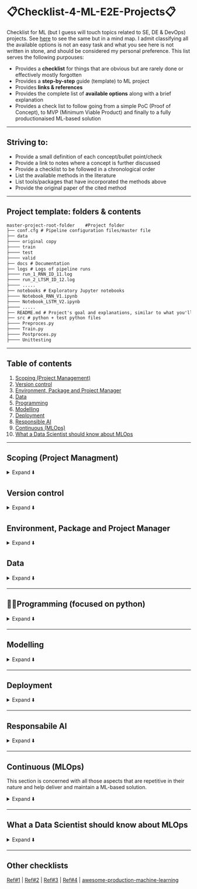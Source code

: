 #  📋Checklist-4-ML-E2E-Projects📋
Checklist for ML (but I guess will touch topics related to SE, DE & DevOps) projects. See [here](https://github.com/kyaiooiayk/The-Data-Scientist-Mind-Map) to see the same but in a mind map. I admit classifying all the available options is not an easy task and what you see here is not written in stone, and should be considered my personal preference. This list serves the following purpouses:
- Provides a **checklist** for things that are obvious but are rarely done or effectively mostly forgotten
- Provides a **step-by-step** guide (template) to ML project
- Provides **links & references**
- Provides the complete list of **available options** along with a brief explanation
- Provides a check list to follow going from a simple PoC (Proof of Concept), to MVP (Minimum Viable Product) and finally to a fully productionaised ML-based solution
***

## Striving to:
- Provide a small definition of each concept/bullet point/check
- Provide a link to notes where a concept is further discussed
- Provide a checklist to be followed in a chronological order
- List the available methods in the literature
- List tools/packages that have incorporated the methods above
- Provide the original paper of the cited method
***
  
## Project template: folders & contents

```diff
master-project-root-folder    #Project folder
├── conf.cfg # Pipeline configuration files/master file
├── data
├──── original copy
├──── train
├──── test
├──── valid
├── docs # Documentation
├── logs # Logs of pipeline runs
├──── run_1_RNN_ID_11.log
├──── run_2_LTSM_ID_12.log
├──── .....
├── notebooks # Exploratory Jupyter notebooks 
├──── Notebook_RNN_V1.ipynb
├──── Notebook_LSTM_V2.ipynb
├──── .....
├── README.md # Project's goal and explanations, similar to what you'll find on GitHub
├── src # python + test python files
├──── Preproces.py
├──── Train.py
├──── Postproces.py
├──── Unittesting
```
***

## Table of contents
1. [Scoping (Project Management)](#scoping-project-managment)
2. [Version control](#version-control)
3. [Environment, Package and Project Manager](#environment-package-and-project-manager)
4. [Data](#data)
5. [Programming](#%EF%B8%8Fprogramming-focused-on-python)
6. [Modelling](#modelling)
7. [Deployment](#deployment)
8. [Responsible AI](#responsabile-ai)
9. [Continuous (MLOps)](#continuous-mlops)
10. [What a Data Scientist should know about MLOps](#what-a-data-scientist-should-know-about-mlops)
***

## Scoping (Project Managment)
<details>
<summary>Expand ⬇️</summary>
<br>

- Frame the problem and look at the big picture    
- 🏦 BI (Business Intelligence) Tools involves the functions, strategies, and tools companies use to collect, process, and analyze data [Ref](https://www.coursera.org/articles/bi-tools). These tools can help framing the problem:
    - [Microsoft Power BI](https://powerbi.microsoft.com/en-us/what-is-power-bi/)
    - [Tableau](https://www.tableau.com/products/desktop)
    - [QlikSense](https://www.qlik.com/us/products/qlik-sense)
    - [Dundas BI](https://insightsoftware.com/dundas/)
    - [Sisense](https://www.sisense.com/)
- ❓ What is the project main objective(s)?
- ❓ Which part of the main objective the ML model(s) is addressing?
- 📈📉 Establish a [baseline](https://blog.ml.cmu.edu/2020/08/31/3-baselines/) against which your ML will be considered successful (an improvement against the baseline)
- ❓ Are there any solutions not based on a ML model? You are likely to be asked to compared your method against some no-ML model!
- ❓ Can How would you solve the problem manually?
    - ✅ Yes, then how would you do it?
    - ❌ No, then something more complex is needed
- Define the objectives in business terms. This involvs choosing the business KPIs (key performance indicators). These are what businesses use to measure the uplift brought in by the ML-based solution.
- 🚔 Now put yourself in the **user seat** and make sure there is an alignment btw business KPIs and those stricly related to the users.
- Think about how the ML soluion will be used
- 📈 Monitor your project's objective(s) over time. Yes, you heard it right; do not monitor only the results. Requirements and project's goal do tend to change over time unfortunately.
- 🗣️ Talk to the domain experts, they are those with the domain knowledge 
- ⚠️ Keep track of what did not work as you develop your ML solution. Knowledge is not only about what worked, but largely what didn't.
- 🔄 Keep in mind that ML solutions are not one-shot solutions. They need to be 1) followed and 2) developed over time
- Tool to manage/projects/people:    
    - [Jira](https://www.atlassian.com/software/jira)
    - [Confluence](https://www.atlassian.com/software/confluence) | [Jira vs. Confluence](https://elements-apps.com/blog/jira-and-confluence/)
    - [Trello](https://trello.com/home)
- <ins>Choose btw these different 3 scenarios</ins> (do not underestimate the importance of this, and this is the reason why it is under scoping and not under data or modelling section):
    - **Data driven**: means the creation of technologies, skills, and an environment by ingesting a large amount of data. This does not mean data centric.
    - **Data centric**: involves systematically altering/improving datasets in order to increase the accuracy of your ML applications.
    - **Model centric**: keep the data the same, and you only improve the code/model architecture. What happens when new data is added or changed? The risk of having a bias-to-that-batch-of-data model is very high. 
    - [Model centric vs. data centric](https://neptune.ai/blog/data-centric-vs-model-centric-machine-learning)
- ❓ Batch vs. real-time inference?
- <ins>Pipeline types:</ins>
  - Data pipeline
  - Model pipeline
  - Serving pipeline
- [List of lessons learnt | Learn from others' mistakes](https://github.com/kyaiooiayk/Awesome-ML-Lessons-Learnt)
</details>

## Version control
<details>
<summary>Expand ⬇️</summary>
<br>

- Decide between GitHub and GitLab
- Create .gitignore file | [Example #1](https://github.com/kyaiooiayk/Git-Cheatsheet/blob/main/.gitignore)
- Configure git Hooks | [Notes](https://github.com/kyaiooiayk/Git-Cheatsheet/tree/main#git-hooks)

</details>
  
## Environment, Package and Project Manager
<details>
<summary>Expand ⬇️</summary>
<br>
  
- Conda | [Notes](https://github.com/kyaiooiayk/Environment-Package-and-Project-Manager)
- pip | [Notes](https://github.com/kyaiooiayk/Environment-Package-and-Project-Manager)
- Poetry | [Notes](https://github.com/kyaiooiayk/Environment-Package-and-Project-Manager)

</details>

## Data
<details>
<summary>Expand ⬇️</summary>
<br>

- How much data do I need?
    - Rule of thumb #1: roughly 10 times as many examples (rows) as there are degrees of freedom (features) | [Ref](https://www.kdnuggets.com/2019/06/5-ways-lack-data-machine-learning.html)
    - If you are bound to a small dataset, this may be good for PoC (Proof of Concept), but for a production-ready model, you'd need many more | [Ref](https://www.kdnuggets.com/2019/06/5-ways-lack-data-machine-learning.html)
- Data sourcing/collection/ingestion:
    - Check legal obligations, and get the authorization if necessary
    - 🌐 Collect your data from the web via scraping | [Notes](https://github.com/kyaiooiayk/Website-Scrapers)
    - Collect data via third party API 
    - Build your own dataset
    - Create/augment your data with some synthetic data generation techniques
    - Dowload some open source. Best resource is probably [Kaggle](https://www.kaggle.com/)
    - Ensure sensitive information is deleted or protected (e.g., anonymised)
- Is the data enough? How do you deal with the lack of data?
    - Try to establish a real data culture within your organization. From now on, you start tracking users.
    - Build a free application and give it away while tacking how others use it. Facebook and Google are not far from this modus operandi.
    - Naive Bayes algorithm is among the simplest classifiers and learns remarkably well from relatively small data sets.
    - Consider using less complex algorithm; for instance limiting the depth of your decision tree.
    - Consider using ensemble method.
    - Consider using linear models such as liner/logistic regression where only linear interaction are modelled.
    - Use transfer learning and this is the de-facto standard for LLM.
    - Consider data augmentation. So for vision taks, you could rotate, scale etc ..
    - ⚠️ Keep in mind that using synthetic data could potentially introduce bias on a real world phenomenon.
- Is data labelling necessary?:
    - ✅ Yes, then is human expertise available? Labelling is expensive as it involves many man hours. Consider automating it as much as you can.
    - ❌ No, then unsupervised learning must be used
- Data versioning. Available tools:
    - [DVC](https://dvc.org/) | [Notes](https://github.com/kyaiooiayk/MLOps-Machine-Learning-Operations/tree/master/tutorials/VCS/DVC)
    - [DAGsHub](https://dagshub.com/)
    - [Activeloop](https://www.activeloop.ai/)
    - [Modelstore](https://modelstore.readthedocs.io/en/latest/)
    - [ModelDB](https://github.com/VertaAI/modeldb/)
- ❓ Is there a data bias?
    - ✅ Yes, take action
    - ❌ No, proceed
- Keep a copy of the original unclean data where possible.
- Data ingestion/wrangling:
    - 🐼 [Pandas](https://pandas.pydata.org/) for dataset < 32Gb. For dataset that do not fit in memory you can load different chucks at the time | [Notes](https://github.com/kyaiooiayk/Pandas-Notes)
    - 🐻‍❄️ [Polars](https://github.com/pola-rs/polars) an optimised version of Pandas.
    - [Dask](https://www.dask.org/) for dataset 1Gb-100Gb | [Notes](https://github.com/kyaiooiayk/Dask) 
    - ✨[PySpark](https://spark.apache.org/docs/latest/api/python/) for dataset >100 Gb | [Notes](https://github.com/kyaiooiayk/pySpark-Notes)
    - 🏹 [Apache PyArrow](https://arrow.apache.org/docs/python/index.html) is a cross-language development platform for in-memory data. It is a good option when data is stored in many components, for example, reading a parquet file with Python (pandas) and transforming to a Spark dataframe, Falcon Data Visualization or Cassandra without worrying about conversion. [Ref](https://towardsdatascience.com/a-gentle-introduction-to-apache-arrow-with-apache-spark-and-pandas-bb19ffe0ddae)
    - 🧱 [Databricks](https://www.databricks.com/) develops a web-based platform for working with Spark, that provides automated cluster management and IPython-style notebooks. | [Databricks vs. Azure databricks](https://www.websitebuilderinsider.com/is-azure-databricks-same-as-databricks/)
- Data cleaning
  - A comprehensive guide to bad quality data scenarios can be found [here](https://github.com/Quartz/bad-data-guide)
  - [cleanlab](https://github.com/cleanlab/cleanlab) automatically detects problems in a ML dataset. This data-centric AI package facilitates machine learning with messy, real-world data by providing clean labels for robust training and flagging errors in your data.
- Data labeling
- Data validation. Establish a data schema which helps validate the data. Especially for [concept drift](https://machinelearningmastery.com/gentle-introduction-concept-drift-machine-learning/). Some commercial tools are:
    - [Pandera](https://pandera.readthedocs.io/en/stable/) | [Notes](https://github.com/kyaiooiayk/MLOps-Machine-Learning-Operations/tree/master/tutorials/Data_validation/Pandera)
    - [Great Expectations](https://greatexpectations.io/) | [Notes](https://github.com/kyaiooiayk/MLOps-Machine-Learning-Operations/tree/master/tutorials/Data_validation/Great_expectations)
- 💽 Data storage:
    - Structured data: SQL. RDB (relational database) is a database that stores data into tables with rows and columns. To be able to process SQL queries on huge volumes of data that is stored in Hadoop cluster, specialised tools are needed. Here are some options:
        - 🐝 [Hive](https://hive.apache.org/) | [Notes](https://github.com/kyaiooiayk/MLOps-Machine-Learning-Operations/blob/master/tutorials/Hive.md) (twice as popular as Pig and developed by Facebook). Hive provides SQL type querying language for the ETL purpose on top of Hadoop file system. 
        - 🐷 [Pig](https://pig.apache.org/) (less popular than Hive)
        -  🦌 [Impala](https://impala.apache.org/docs/build/html/topics/impala_langref.html) | [Hive vs. Impala](https://www.tutorialspoint.com/impala/impala_overview.htm)
    - Unstructured data: NoSQL
- Data file format | [Notes](https://github.com/kyaiooiayk/Data-Format-Notes)
  - CSV (Comma Separated Values) is a row-based file format storage.
  - JSON (JavaScript Object Notation) is language agnostic and supports a number of data types which includes list, dictionary, string, integer, float, boolean, Null.
  - YAML (Yet Another Markup Language) is a human-readable data-serialisation language. It is commonly used for configuration files and in applications where data is being stored or transmitted.  Both JSON and YAML are developed to provide a human-readable data interchange format
  - Parquet is a column-based file format storage and is good for storing big data of any kind (structured data tables, images, videos, documents).
  - XML (Extensible Markup Language)is exclusively designed to send and receive data back and forth between clients and servers.
- Data transformation
- What is EDA?
  - Explore the data to gain insights: Do I have the right signals for the model?
  - Identify the feasibility of the project: Is it possible to deliver a solution using the data I have?
  - Craft a story: Can I reveal useful patterns in the data to the stakeholder?
- What to do in a EDA (Exploratory Design Analysis)?
    - Type (categorical, int/float, bounded/unbounded, text, structured, etc.)
    - % of missing values
    - Noisiness and type of noise (stochastic, outliers, rounding errors, etc.)
    - Type of distribution (Gaussian, uniform, logarithmic, etc.)
    - Study the correlations between features and targets
        - If no method shows some sort of correlation btw features and targets, then you may want to study the problem harder!
    - Document in a report what you have learnt
- Data cleaning:
    - Are the any outliers? If yes, ask yourself why.
    - Fill in missing values via some imputation strategies. Treat your data transformation choices as hyperparameters, especially when you are not sure about them (e.g., replace with zero, mean, meadina or just drop the rows?):
        - Zero, mean or median
        - Drop row values or the entire columns if too many row values are missing
- Features scaling:
    - If a deep learning application this is almost certaintly done. If you have two options here:
      - Min/max scaling
      - Mean/std scaling
    - If not a DL application it depends. For instance model based on decision trees are insensitive to features scaling.
- <ins>Feature engineering</ins> | [Notes](https://drive.google.com/drive/u/2/folders/1ABSeXMUvG-AbFcxvFxJ0J0xpFDYUuA21) | [Tutorials](https://github.com/kyaiooiayk/Feature-Correlation-Selection-Importance-Engineering-Notes):
    - Discretize continuous features
    - Add transformations like: log(x), sqrt(x), x^2, etc...
    - Aggregate features into common bin
- <ins>Dashboard</ins>:
    - Bokeh
    - Plotly
- <ins>Data splitting</ins> | [Notes](https://drive.google.com/drive/u/1/folders/1flGUtgLDQsC3FyK9Nm-aafoSEDMNj5Ir):
    - Large dataset (CV may not be necessary):
        - Train
        - Test: (no data snooping!)
    - Small dataset (use CV while testing):
        - Train
        - Test: (no data snooping!)
        - Validation
    - No data or only a handful of examples. Enough/handful means some in order to get a sense of the problem specification but too few to train an algorithm). Consider these options:
      - A literature review
      - Analyse what others have done may give you a sense of what’s feasible.
- Build an ETL/ELT (Extra, Transform & Load) pipeline | [Notes](https://github.com/kyaiooiayk/ETL-and-ML-Pipelines-Notes/blob/main/README.md):
    - **ETL** is best used for on-premise data that needs to be structured before uploading it to a relational data warehouse. This method is typically implemented when datasets are small and there are clear metrics that a business values because large datasets will require more time to process and parameters are ideally defined before the transformation phase.
    - **ELT** is best suited for large volumes of data and implemented in cloud environments where the large storage and computing power available enables the data lake to quickly store and transform data as needed. ELT is also more flexible when it comes to the format of data but will require more time to process data for queries since that step only happens as needed versus ETL where the data is instantly queryable after loading.
</details>

***

## 🧑‍💻️Programming (focused on python)
<details>
<summary>Expand ⬇️</summary>
<br>

- [DRY](https://www.earthdatascience.org/courses/earth-analytics/automate-science-workflows/write-efficient-code-for-science-r/) - Don't repeat yourself. If you find yourself writing the same code more than twice. Modularise it and save it in a repo, for yourself in the next project and colleagues.
- [SOLID](https://en.wikipedia.org/wiki/SOLID): is a mnemonic acronym for five design principles intended to make object-oriented designs more understandable, flexible, and maintainable.
  - The Single-responsibility principle: "There should never be more than one reason for a class to change."[5] In other words, every class should have only one responsibility.
  - The Open–closed principle: "Software entities ... should be open for extension, but closed for modification."[7]
  - The Liskov substitution principle: "Functions that use pointers or references to base classes must be able to use objects of derived classes without knowing it."[8] See also design by contract.[8]
  - The Interface segregation principle: "Clients should not be forced to depend upon interfaces that they do not use."[9][4]
  - The Dependency inversion principle: "Depend upon abstractions, [not] concretions."[10][4]
- <ins>OOP (Object-Oriented Programming)</ins>:
  - Inheritance vs. composition: 'is-a' vs. 'has-a' relationship | [Tutorial](https://github.com/kyaiooiayk/Python-Programming/blob/main/tutorials/Composition%20vs.%20inheritance.ipynb)
- <ins>Code release</ins>:
    - Major
    - Minor
    - Patch
- <ins>Code versionning</ins>:
    - [GitHub](https://github.com/) | [Notes](https://github.com/kyaiooiayk/Git-Cheatsheet)
    - [GitLab](https://about.gitlab.com/) GitHub and GitLab are remote server repositories based on GIT. GitHub is a collaboration platform that helps review and manage codes remotely. GitLab is the same but is majorly focused on DevOps and CI/CD. 
    - [Jenkins](https://www.jenkins.io/) | [Notes](https://github.com/kyaiooiayk/MLOps-Machine-Learning-Operations/tree/master/tutorials/Jenkins)
    - [CircleCI](https://circleci.com/)
    - [Travis CI](https://www.travis-ci.com/)
- <ins>Production-grade code</ins> | [Notes](https://github.com/kyaiooiayk/Awesome-Python-Programming-Notes/tree/main/tutorials/Production-grade%20code):
    - **Factory Pattern** is used to decouple data IO, or in other words the data sources (SQL, pandas etc ..)
    - **Strategy Pattern** is used to decouple algorithms.
    - **Adapter Pattern** is used to decouple external services.  
- <ins>Linters & Formatter | [Notes #1](https://github.com/kyaiooiayk/Python-Programming/blob/main/tutorials/Code_style.md) | [Notes #2](https://inventwithpython.com/blog/2022/11/19/python-linter-comparison-2022-pylint-vs-pyflakes-vs-flake8-vs-autopep8-vs-bandit-vs-prospector-vs-pylama-vs-pyroma-vs-black-vs-mypy-vs-radon-vs-mccabe/)</ins>:
    - Pylint
    - Pyflakes
    - autopep8
    - Bandit
    - Prospector
    - Pylama
    - Pyroma
    - [Mypy](https://mypy.readthedocs.io/en/stable/) is an optional static type checker for Python that aims to combine the benefits of dynamic (or "duck") typing and static typing. Mypy combines the expressive power and convenience of Python with a powerful type system and compile-time type checking. 
    - Radon
    - mccabe 
    - [Black](https://black.readthedocs.io/en/stable/) is essentially an autoformatter.
    - [pycodestyle](https://pypi.org/project/pycodestyle/) is similar to black but the big difference between black and pycodestyle is that black does reformat your code, whereas pycodestyle just complains.
    - [Flake8](https://flake8.pycqa.org/en/latest/) does much more than what black does. Flake8 is very close to be perfectly compatible with black.
    - ⭐️[Ruff](https://beta.ruff.rs/docs/) An extremely fast Python linter, written in Rust. Ruff can be used to replace Flake8 (plus dozens of plugins), isort, pydocstyle, yesqa, eradicate, pyupgrade, and autoflake, all while executing tens or hundreds of times faster than any individual tool.
- <ins>Production Code (How maintainable is it?)</ins>:
    - **Refactoring** aims to revisit the source code in order to improve operation without altering functionality. | [Notes](https://github.com/kyaiooiayk/Awesome-Python-Programming-Notes/tree/main/tutorials/Production-grade%20code)     
- <ins>Code optimisation (How fast is it?)</ins>:
    - **Profilers** are tools  that aim to assess the space or time complexity of a program, the usage of particular instructions, or the frequency and duration of function calls. | [Notes on how to profile parallel jobs](https://github.com/kyaiooiayk/High-Performance-Computing-in-Python/tree/master/tutorials/Profiling_SKLearn_Parallel_Jobs) | [Notes on how to profile on jupyter notebook](https://github.com/kyaiooiayk/High-Performance-Computing-in-Python/blob/master/tutorials/Code_profiling.ipynb)
    - **Caching** consists in keeping recently (or frequently) used data in a memory location that has cheap and fast access for repeated queries. | [Notes](https://github.com/kyaiooiayk/High-Performance-Computing-in-Python/blob/master/tutorials/Caching.ipynb)
    - **Multi-threading** [Tutorials](https://github.com/kyaiooiayk/High-Performance-Computing-in-Python/tree/master/tutorials) | [Notes](https://drive.google.com/drive/u/1/folders/13mzxrofldkbdgF_eT5EPZ1cEiCgOT78d)
    - **Multi-processing** [Tutorials](https://github.com/kyaiooiayk/High-Performance-Computing-in-Python/tree/master/tutorials) | [Notes](https://drive.google.com/drive/u/1/folders/13mzxrofldkbdgF_eT5EPZ1cEiCgOT78d)
    - **Cython** [Note](https://github.com/kyaiooiayk/High-Performance-Computing-in-Python/tree/master/tutorials)
    - **Numba** [Note](https://github.com/kyaiooiayk/High-Performance-Computing-in-Python/tree/master/tutorials)
    - **Scoop** [Note](https://github.com/kyaiooiayk/High-Performance-Computing-in-Python/tree/master/tutorials)
- <ins>Code testing</ins>:
    - [Unittesting](https://docs.python.org/3/library/unittest.html) | [Notes](https://github.com/kyaiooiayk/Python-Programming/tree/main/tutorials/Unittesting) Unit tests point to a specific issue that requires fixing. 
    - [Doctest](https://docs.python.org/3/library/doctest.html#module-doctest) | is a module considered easier to use than the unittest, though the latter is more suitable for more complex tests. doctest is a test framework that comes prepackaged with Python. | [Notes](https://github.com/kyaiooiayk/Python-Programming/tree/main/tutorials/Doctest)
    - [Functional testing](https://brightsec.com/blog/unit-testing-vs-functional-testing/) checks the entire application thus, it mainly indicates a general issue without pointing out a specific problem.
    - TDD (Test Driven Development) is a software development method where you define tests before you start coding the actual source code.
 | [Notes](https://github.com/kyaiooiayk/Python-Programming/blob/main/tutorials/Test-driven%20Development%20(TDD)/README.md)
- <ins>Code obfuscation | [Notes](https://github.com/kyaiooiayk/Python-Source-Code-Obfuscation/edit/main/README.md)</ins>:
    - [pyarmor](https://pypi.org/project/pyarmor/) - It provides full obfuscation with hex-encoding; apparently doesn’t allow partial obfuscation of variable/function names only.
    - [python-minifier](https://pypi.org/project/python-minifier/) — It minifies the code and obfuscates function/variable names. 
    - [pyminifier](https://pypi.org/project/pyminifier/) - It does a good job in obfuscating names of functions, variables, literals; can also perform hex-encoding (compression) similar as pyarmor. Problem: after obfuscation the code may contain syntax errors and not run.
    - [cython](https://cython.org/) - Cython is an optimising static compiler that takes your .py modules and translates them to high-performant C files. Resulting C files can be compiled into native binary libraries with no effort. When the compilation is done there’s no way to reverse compiled libraries back to readable Python source code. What distinguishes this option from the other is that this can be used is to make your code run faster rather than obfuscating it.
- <ins>Code shipping</ins>:
    - Maven : it is used to create deployment package.
    - Containersition with [Docker](https://www.docker.com/) | [Notes](https://github.com/kyaiooiayk/Docker-Notes) is the golden and widespread standard
- <ins>Code packaging</ins> is the action of creating a package out of your python project wiht the intent to distribute it. This consists in adding the necessary files, structure and how to build the package. Further one can also upload it to the Python Package Index (PyPI). [Notes](https://github.com/kyaiooiayk/MLOps-Machine-Learning-Operations/tree/master/tutorials/Packaging)
    
</details>

***

## Modelling
<details>
<summary>Expand ⬇️</summary>
<br>

- 📖 Read about the topic/field you are building a ML solution for
- ❓ How should you frame this problem supervised/unsupervised)?
- ❓ How is the data coming in: online/offline?
- Get a feeling of what the SOTA (State Of The Art)
- List the assumptions you or others have made so far
- <ins>Although this checklist is heavily focused on ML-based model, consider the following</ins>:
  - Build a heuristic model. This can be used as a back-up solution to fall to and an easy one to explain.
  - Build a statistical model. Although, this is said not to scale well for large data, there is still room for some experimentation.
  - Buil a ML model. Yes, I am aware of the fact that some ML solution are simply best in class (see CV) and building other model is simple not worth your time!
  - Build a hybrid model if possible. Reality is never black and white, it's a mix!
- Keep track of your model versions
- Select what the feature(s) vs. target(s) are
-  🐣 Is a base model available (at the beginning)?
  - Yes, consider it and benchmark any future models against it
  - No, create one and benchmark any future models against it
- Keep track of your model dependencies
- <ins>Feature selection</ins>:
    - ❓ Can a domain expert help me determine which features are relevant?
    - Let the model decide which feature is important; after you can remove it to make the model more efficient
- How should performance be measured? This means choosing the model metrics (Not model objective function and not necessarily KPIs!)
  - Objective function is a function you ae trying to minimise via some optimisation algorithm
  - Model metrics can be very different from what the objective function
- Is the performance measure aligned with the business objective?
    - ✅ Yes, non techical people / higher level managment will be able to follow the development
    - ❌ No, then ask why? It is fine, but it necessay to find a proxy to link technical and business metrics
- <ins>Choose a model(s)</ins>:
    - First scenario: there are plenty of SOTA options and these are cheap to run. One option would be to explore many different models and short-list the best ones.
    - Second scenario: there are much less SOTA options and these are expesnive to run. This is especially true for DL model. One option would be to concentrate on one of them.
- <ins>Choose a framework</ins>:
    - Non Deep Learning:
        - [Scikit-Learn](https://scikit-learn.org/stable/#)
        - XGBoost
        - LightGBM
        - [CatBoost](https://catboost.ai/) is an open-source software library developed by Yandex. It provides a gradient boosting framework which among other features attempts to solve for Categorical features using a permutation driven alternative compared to the classical algorithm.
    - Deep Learning:
        - [TensorFlow](https://www.tensorflow.org/) is a free and open-source software library for machine learning and artificial intelligence. It can be used across a range of tasks but has a particular focus on training and inference of deep neural networks | [Tutorials&Notes](https://github.com/kyaiooiayk/TensorFlow-TF-Notes)
        - [KERAS](https://keras.io/) It is a wrapper over TF. Most of the model in TF1/2 are implemented in KERAS. Keras is an API designed for human beings, not machines. Keras follows best practices for reducing cognitive load: it offers consistent & simple APIs, it minimizes the number of user actions required for common use cases, and it provides clear & actionable error messages. It also has extensive documentation and developer guides. | [Tutorials&Notes](https://github.com/kyaiooiayk/Keras-Notes)
        - [PyTorch](https://pytorch.org/)
        - [PyTorch Lightning](https://www.pytorchlightning.ai/) is built on top of ordinary (vanilla) PyTorch. The purpose of Lightning is to provide a research framework that allows for fast experimentation and scalability, which it achieves via an OOP approach that removes boilerplate and hardware-reference code.
        - [JAX](https://jax.readthedocs.io/en/latest/notebooks/quickstart.html) is a GPU/TPU-accelerated version of NumPy. It vectorises a Python function and handle all the derivative calculations on said functions. It has a JIT (Just-In-Time) component that takes your code and optimizes it for the XLA compiler, resulting in significant performance improvements over TensorFlow and PyTorch. | [Tutorials&Notes](https://github.com/kyaiooiayk/JAX-Notes)
- <ins>Model versioning</ins>. Available tools:
    - [Hydra](https://hydra.cc/) | [Notes](https://github.com/kyaiooiayk/MLOps-Machine-Learning-Operations/tree/master/tutorials/VCS/Hydra) is a framework to configure complex applications. Effectively, it is used to read in YMAL configuration files.
- <ins>Model training</ins>:
    - On premesis
    - On the cloud which means using cluster machines on the cloud. **Bare-metal** cloud is a public cloud service where the customer rents dedicated hardware resources from a remote service provider, without (hence bare) any installed operating systems or virtualization infrastructure. You have three options:
        - [AWS (Amazon Web Services)](https://aws.amazon.com/?nc2=h_lg) | [Notes](https://github.com/kyaiooiayk/MLOps-Machine-Learning-Operations/tree/master/tutorials/AWS)
        - [Microsoft Azure](https://azure.microsoft.com/en-gb/)
        - [GCP (Google Cloud Platform)](https://cloud.google.com/)
- <ins>Model CV (Cross Valisation)</ins> | [Notes](https://drive.google.com/drive/u/1/folders/1flGUtgLDQsC3FyK9Nm-aafoSEDMNj5Ir) | [Paper](https://arxiv.org/pdf/2108.02497.pdf)
- <ins>Model hyperparameters</ins> | [Notes](https://drive.google.com/drive/u/1/folders/1flGUtgLDQsC3FyK9Nm-aafoSEDMNj5Ir) | [Paper](https://arxiv.org/pdf/2003.05689.pdf):
    - Methods:
        - Grid search: doable when the parameters are small 
        - Random search: preferred over random search over grid search
        - Successive halving
        - BOHB
        - Bayesian optimisation: preferred if training is very long | [Ref](https://goo.gl/PEFfGr)
    - Tools:
        - [Ray Tune](https://docs.ray.io/en/latest/tune/index.html) is a Python library for fast hyperparameter tuning at scale. | [Paper](https://arxiv.org/abs/1807.05118)
        - [Optuna](https://optuna.org/) is an open source hyperparameter optimization framework to automate hyperparameter search. It is framework agnostic you can use it with any machine learning or deep learning framework. | [Paper](https://dl.acm.org/doi/10.1145/3292500.3330701)
    - Don'ts:
        - Once you are confident about your final model, measure its performance on the test set to estimate the generalization error. Don't tweak your model after measuring the generalization error: you would just start overfitting the test set. This is very hard in practice to enforce. Resist the temptation!
- <ins>Model evaluation</ins> | [Article](https://arxiv.org/pdf/2108.02497.pdf):
  - Model is not doing well on the training set:
    - Model has enough capacity: that’s a strong sign that the input features do not contain enough information to predict y. If you can’t improve the input features x, this problem will be hard to crack.
    - Model does not have enough capacity: increase the capacity, this could be adding more layers or nodes in a MLP or increasin the number of trees in a gradient-boosted model
  - Model is doing well on the training set but not the test set, there’s still hope. Plotting a learning curve (to extrapolate how performance might look with a larger dataset) and benchmarking human-level performance (HLP) can give a better sense of feasibility.
  - Model does does well on the test set, then the question still remains open whether it will generalize to real-world data. Do extra checks.
- <ins>Experiment tracking/monitoring</ins> allows us to manage all the experiments along with their components, such as parameters, metrics, and more. It makes easier to track the evolution of your model as learn more and more about the problem. Here are some available tools:
  - [MLFlow](https://mlflow.org/) is an open source project that offers experiment tracking and multiframe‐work support including Apache Spark, but limited workflow support. If you need a lightweight, simple way to track experiments and run simple workflows, this may be a good choice.
  - [Comet ML](https://www.comet.com/site/) 
  - [Neptune](https://neptune.ai/)
  - [Weights and Biases](https://wandb.ai/site) is a developer-first MLOps platform. Build better models faster with experiment tracking, dataset versioning, and model management.
  - [TensorBoard](https://www.tensorflow.org/tensorboard)
- <ins>Modell complexity</ins>: O(N^3) | O(LogN) | O(N) | [Notes](https://drive.google.com/drive/u/1/folders/1-G4Ct4iMPd7T2W-gW75eBKtuiJ37hyJj) | [Tutorials](https://github.com/kyaiooiayk/Python-Programming/tree/main/tutorials/Algorithms)
  - Space cmoplexity: storage and this generally referr to the RAM requied
  - Time complexity: this is generally related to metric such as latency
- <ins>Model selection:</ins> (essentially what if two models are indistringuishable from an accuracy PoC) | [Article](https://arxiv.org/pdf/1811.12808.pdf):
  - Check cost to train
  - Check which one is the simplest to understand
  - Check which one is the simplest to deploy
  - Check which one is the most robust
  - Give a tolerance also to metrics, essentially which are the  extrema within which two models are essentially the same from a pure metrics PoV?
- <ins>Model inference:</ins>
    - on CPUs
    - on GPUs
    - on TPUs
- <ins>Business requirements</ins>:
  - Load
  - Latency
  - Throughput
  - Storage
- <ins>Latency vs. throughput</ins>:
    - If our application requires **low latency**, then we should deploy the model as a real-time API to provide super-fast predictions on single prediction requests over HTTPS.
     - For **less-latency-sensitive** applications that require high throughput, we should deploy our model as a batch job to perform batch predictions on large amounts of data.
- <ins>Model serialisation (aka model persistence)/deserialisation</ins>. Serialisation is the process of translating a data structure or object state into a format that can be stored or transmitted and reconstructed later. | [Notes](https://github.com/kyaiooiayk/MLOps-Machine-Learning-Operations/tree/master/tutorials/Model_Serialisation) | Some of the formats used are: 
    - hdf5
    - dill
    - joblib
    - pickle
    - [ONNX](https://onnx.ai/) changes the paradigm in the sense that it aims to store the instructions to replicate the NN model. This allows to train your model in PT and run inference on TF. | [Notes](https://github.com/kyaiooiayk/MLOps-Machine-Learning-Operations/tree/master/tutorials/Model_Serialisation)
- <ins>Model optimisation</ins> | [Notes](https://github.com/kyaiooiayk/Cheap-ML-models):
    - Quantisation
    - Pruning
    - Teacher-student models
    - [ONNX](https://onnx.ai/) is an open file format to store (trained) machine learning models/pipelines containing sufficient detail (regarding data types etc.) to move from one platform to another. | [Notes](https://github.com/kyaiooiayk/MLOps-Machine-Learning-Operations/tree/master/tutorials/Model_Serialisation)
- <ins>Reporting results</ins>:
    - Tell a story with data | [Ref](https://pbs.twimg.com/media/E-C33uFWUAA2UiD?format=jpg&name=large)
    - List your assumptions and your system's limitations.
    - Explain why your solution achieves the business objective.
    - Describe lessons learnt: what did not work is as much valuable as what did.
- Keep in mind that your production model will likely be changed in the future, thus think re-trainig scheduling.

</details>

***

## Deployment
<details>
<summary>Expand ⬇️</summary>
<br>

- <ins>Container registry</ins>:  is a place to store container images. Hosting all the images in one stored location allows users to commit, identify and pull images when needed. There are many tools/services that can store the container images:
    - [Docker Hub](https://hub.docker.com/)
    - [Amazon Elastic Container Registry (ECR)](https://aws.amazon.com/ecr/)
    - [JFrog Container Registry](https://jfrog.com/container-registry/)
    - [Google Container Registry](https://cloud.google.com/container-registry)
    - [Azure container Registry](https://azure.microsoft.com/en-in/products/container-registry/#features)
- <ins>Deplyoing vs. serving [Ref](https://stackoverflow.com/questions/67018965/what-is-the-difference-between-deploying-and-serving-ml-model)</ins>
  - Deploying is the process of putting the model into the server. 
  - Serving is the process of making a model accessible from the server (for example with REST API or web sockets).
  - Both deployment and serving can have REST API (or endpoint). Deployment doesn't necessarily require a REST API (an API would be sufficient).
- <ins>Serveless deployment</ins>. Serverless” doesn’t mean there is no server, it just means that you don’t care about the underlying infrastructure for your code and you only pay for what you use. 
  - [AWS Lambda Functions](https://aws.amazon.com/lambda/) | [Notes&Tutorials](https://github.com/kyaiooiayk/MLOps-Machine-Learning-Operations/tree/master/tutorials/AWS/AWS_Lambda)
  - [Google Cloud Functions](https://cloud.google.com/functions/)
  - [Azure Functions](https://azure.microsoft.com/en-us/products/functions/)
  - [IBM Cloud Functions](https://www.ibm.com/cloud/functions)
- <ins>RESTful API</ins>:
    - Django
    - [[Flask](https://flask.palletsprojects.com/en/2.1.x/) | [Notes](https://github.com/kyaiooiayk/Flask-Notes)]
    - [[Node.js]() | Notes]
    - [[Express.js]() | Notes]
    - [[React](https://reactjs.org/) | [Notes](https://github.com/kyaiooiayk/MLOps-Machine-Learning-Operations/tree/master/tutorials/React)]
    - Redis
    - [[FastAPI](https://fastapi.tiangolo.com/) | [Notes](https://github.com/kyaiooiayk/MLOps-Machine-Learning-Operations/tree/master/tutorials/FastAPI)]
    - [[Streamlit](https://streamlit.io/) | [Notes](https://github.com/kyaiooiayk/MLOps-Machine-Learning-Operations/tree/master/tutorials/Streamlit)]
    - [[Electron](https://www.electronjs.org/) | [Notes](https://github.com/kyaiooiayk/MLOps-Machine-Learning-Operations/tree/master/tutorials/Electron.md)]
    - [[Dash](https://plotly.com/building-machine-learning-web-apps-in-python/)]
    - [[Gradio](https://github.com/gradio-app/gradio)]
- <ins>Service end point</ins>:
    - [FastAPI](https://fastapi.tiangolo.com/): fast and a good solution for testing, has limitation when it comes to clients' request workload
    - [Flask](https://flask.palletsprojects.com/en/2.2.x/): it is less complex but not as complete as Dijango
    - [Django](https://www.djangoproject.com/): for most advanced stuff
- <ins>Public server deployment</ins>:
    - [Heroku](https://www.heroku.com/) | [Notes](https://github.com/kyaiooiayk/MLOps-Machine-Learning-Operations/tree/master/tutorials/Heroku) - allows access directly to your GitHub account
    - [PythonAnywhere](https://www.pythonanywhere.com/) | [Notes](https://github.com/kyaiooiayk/MLOps-Machine-Learning-Operations/tree/master/tutorials/pythonanywhere) - does not allow access directly to your GitHub account
    - [Netlify](https://www.netlify.com/) | [Notes](https://github.com/kyaiooiayk/MLOps-Machine-Learning-Operations/tree/master/tutorials/Netlify.md) - allows access directly to your GitHub account
- <ins>Servers</ins>:
    - [uWSGI](https://uwsgi-docs.readthedocs.io/en/latest/) stands for Web Server Gateway Interface and is an application server that aims to provide a full stack for developing and deploying web applications and services. It is named after the Web Server Gateway Interface, which was the first plugin supported by the project.
    - [Nginx](https://www.nginx.com/) is a web server that can also be used as a reverse proxy (which provides a more robust connection handling), load balancer, mail proxy and HTTP cache.
- <ins>Serving patters</ins>:
    - Canary
    - Green/blue
- <ins>Monitoring</ins>:
    - Latency
    - Throughput
    - IO
    - Memory
    - Uptime: system reliability
    - Load testing: Apache Jmeter
- <ins>[Kubernets](https://kubernetes.io/) | [Notes](https://github.com/kyaiooiayk/Kubernetes-Notes) cluster</ins>:
    - Cloud vendors have their own application to interfeace with Kunernetes:
        - EKS by Amazon
        - AKS by Microsoft
        - GKS by Google
    - If you want to run Kubernets on your local machine (generally this is done to quickly test everythong is OK):
        - [minikube](https://minikube.sigs.k8s.io/docs/)
        - [kind](https://kind.sigs.k8s.io/)
        - [k3s](https://k3s.io/) 
    - Other rchestration tools:
        - [Argo Workflows](https://github.com/argoproj/argo-workflows) an open-source container-native workflow engine for orchestrating parallel jobs on Kubernetes.

</details>

***

## Responsabile AI
<details>
<summary>Expand ⬇️</summary>
<br>

- 👩 Explainability | [Tutorials](https://github.com/kyaiooiayk/Explainable-AI-xAI-Notes) | [Notes](https://drive.google.com/drive/u/1/folders/1YTvctHR28vG2zBrSPpq5I1JcbV--FS6v)
    - SHAP
- 🔐 Security
- ⚖️ Fairness
- 👮‍♀️ Auditability
- What-if-tool
- 🔐 Ensure sensitive information is deleted or protected (e.g., anonymised)
- Encryption
- Data governace policy as a series of step-by-step procedures
- How to detect data anomalies (this is not data cleaning; It is more something done on purpouse to change the data):
  - [Benford's Law](https://en.wikipedia.org/wiki/Benford%27s_law) is a theory which states that small digits (1, 2, 3) appear at the beginning of numbers much more frequently than large digits (7, 8, 9). In theory Benford's Law can be used to detect anomalies in accounting practices or election results, though in practice it can easily be misapplied. If you suspect a dataset has been created or modified to deceive, Benford's Law is an excellent first test, but you should always verify your results with an expert before concluding your data have been manipulated.

</details>

***


## Continuous (MLOps)
This section is concerned with all those aspects that are repetitive in their nature and help deliver and maintain a ML-based solution. 
<details>
<summary>Expand ⬇️</summary>
<br>

- <ins>Continuous:</ins>
  - Testing
  - Continuous integration is about how the project should be built and tested in various runtimes, automatically and continuously.
  - Continuous deployment is needed so that every new bit of code that passes automated testing can be released into production with no extra effort. 
  - Training is about re-training the model when a trigger monitoring the model's performance is activated.
  - Delivery
- <ins>Monitoring</ins>: systems can help give us confidence that our systems are running smoothly and, in the event of a system failure, can quickly provide appropriate context when diagnosing the root cause. Here is a list of available tools:
  - [Prometheus](https://prometheus.io/)
  - [Grafana](https://grafana.com/)
  - [Fiddler](https://www.fiddler.ai/ml-model-monitoring)
  - [EvidentlyAI](https://www.evidentlyai.com/)
  - [Kibana](https://www.elastic.co/kibana/)
- <ins>Tools for CI/CD</ins> | [Tools comparison](https://neptune.ai/blog/continuous-integration-continuous-deployment-tools-for-machine-learning):
    - [GitHub Actions](https://github.com/features/actions) | [Notes](https://github.com/kyaiooiayk/MLOps-Machine-Learning-Operations/blob/master/tutorials/GitHub_Actions.md)
    - [GitLab](https://about.gitlab.com/) GitHub and GitLab are remote server repositories based on GIT. GitHub is a collaboration platform that helps review and manage codes remotely. GitLab is the same but is majorly focused on DevOps and CI/CD. 
- 🤹‍♂ <ins>Orchestration tools</ins>:
    - [Kredo](https://kedro.readthedocs.io/en/stable/introduction/introduction.html) is an open-source Python framework for creating reproducible, maintainable and modular data science code. It borrows concepts from software engineering and applies them to machine-learning code; applied concepts include modularity, separation of concerns and versioning. Kedro is hosted by the LF AI & Data Foundation.
    - [ZenML](https://docs.zenml.io/getting-started/introduction) is an extensible, open-source MLOps framework to create production-ready machine learning pipelines. Built for data scientists, it has a simple, flexible syntax, is cloud- and tool-agnostic, and has interfaces/abstractions that are catered towards ML workflows.
    - [Metaflow](https://docs.metaflow.org/) is a human-friendly Python library that helps scientists and engineers build and manage real-life data science projects. Metaflow was originally developed at Netflix to boost the productivity of data scientists who work on a wide variety of projects from classical statistics to state-of-the-art deep learning.
    - [Kredo vs. ZenML vs. Metaflow](https://neptune.ai/blog/kedro-vs-zenml-vs-metaflow)
    - ⭐[[Apache Airflow](https://airflow.apache.org/) | [Notes](https://github.com/kyaiooiayk/MLOps-Machine-Learning-Operations/tree/master/tutorials/Airflow)] Apache is a very mature and popular option initially developed to orchestrate data engineering and extract-transform-load (ETL) pipelines for analytics workloads. Airflow has expanded into the machine-learning space as a viable pipeline orchestrator. 

</details>

***

## What a Data Scientist should know about MLOps

<details>
<summary>Expand ⬇️</summary>
<br>

This is a super compressed list.
- Version Control
- CI/CD
- Testing can be separated into [4 different stages](https://www.linkedin.com/pulse/qa-testing-what-dev-sit-uat-prod-kavitha-mandli/?trk=public_profile_article_view) — DEV, SIT, UAT User Acceptance Testing) and PROD
- Major cloud computing provide (AWS, GCP, Azure)
- Batch Orchestration (Airflow)
- Load Balancer
- REST API Frameworks: Flask | [Notes](https://github.com/kyaiooiayk/Flask-Notes) , Django, FastAPI | [Notes](https://github.com/kyaiooiayk/MLOps-Machine-Learning-Operations/tree/master/tutorials/FastAPI)
- Non-Relational & Relational Databases | [Notes](https://github.com/kyaiooiayk/MLOps-Machine-Learning-Operations)
- Real-Time Processing (Spark, Kafka)
- Containerisation: Kubernetes | [Notes](https://github.com/kyaiooiayk/Kubernetes-Notes), Docker | [Notes](https://github.com/kyaiooiayk/Docker-Notes)
</details>

***

## Other checklists
[Ref#1](https://github.com/ageron/handson-ml3/blob/main/ml-project-checklist.md) | [Ref#2](https://github.com/RJZauner/machine-learning-project-checklist) | [Ref#3](https://github.com/datastacktv/data-engineer-roadmap) | [Ref#4](https://github.com/igorbarinov/awesome-data-engineering#databases) | [awesome-production-machine-learning](https://github.com/zhimin-z/awesome-production-machine-learning)
